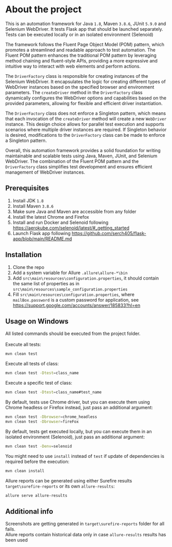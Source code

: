 <a name="readme-top"></a>
# About the project
This is an automation framework for Java `1.8`, Maven `3.8.6`, JUnit `5.9.0` and Selenium WebDriver. It tests Flask app that should be launched separately. Tests can be executed locally or in an isolated environment (Selenoid)

The framework follows the Fluent Page Object Model (POM) pattern, which promotes a streamlined and readable approach to test automation. The Fluent POM pattern enhances the traditional POM pattern by leveraging method chaining and fluent-style APIs, providing a more expressive and intuitive way to interact with web elements and perform actions.

The `DriverFactory` class is responsible for creating instances of the Selenium WebDriver. It encapsulates the logic for creating different types of WebDriver instances based on the specified browser and environment parameters. The `createDriver` method in the `DriverFactory` class dynamically configures the WebDriver options and capabilities based on the provided parameters, allowing for flexible and efficient driver instantiation.

The `DriverFactory` class does not enforce a Singleton pattern, which means that each invocation of the `createDriver` method will create a new `WebDriver` instance. This design choice allows for parallel test execution and supports scenarios where multiple driver instances are required. If Singleton behavior is desired, modifications to the `DriverFactory` class can be made to enforce a Singleton pattern.

Overall, this automation framework provides a solid foundation for writing maintainable and scalable tests using Java, Maven, JUnit, and Selenium WebDriver. The combination of the Fluent POM pattern and the `DriverFactory` class simplifies test development and ensures efficient management of WebDriver instances.


## Prerequisites
1. Install JDK `1.8`
2. Install Maven `3.8.6`
3. Make sure Java and Maven are accessible from any folder
4. Install the latest Chrome and Firefox
5. Install and run Docker and Selenoid following https://aerokube.com/selenoid/latest/#_getting_started
6. Launch Flask app following https://github.com/serch405/flask-app/blob/main/README.md


## Installation
1. Clone the repo
2. Add a system variable for Allure `.allure\allure-*\bin`
3. Add `src\main\resources\configuration.properties`, it should contain the same list of properties as in `src\main\resources\sample_configuration.properties`
4. Fill `src\main\resources\configuration.properties`, where `mailBox.password` is a custom password for application, see https://support.google.com/accounts/answer/185833?hl=en


## Usage on Windows
All listed commands should be executed from the project folder.</br></br>
Execute all tests:
   ```sh
   mvn clean test
   ```
Execute all tests of class:
   ```sh
   mvn clean test -Dtest=class_name
   ```
Execute a specific test of class:
   ```sh
   mvn clean test -Dtest=class_name#test_name
   ```
By default, tests use Chrome driver, but you can execute them using Chrome headless or Firefox instead, just pass an additional argument: 
   ```sh
   mvn clean test -Dbrowser=chrome_headless
   mvn clean test -Dbrowser=fireFox
   ```
By default, tests get executed locally, but you can execute them in an isolated environment (Selenoid), just pass an additional argument:
   ```sh
   mvn clean test -Denv=selenoid
   ```
You might need to use `install` instead of `test` if update of dependencies is required before the execution:
   ```sh
   mvn clean install
   ```
Allure reports can be generated using either Surefire results `target\surefire-reports` or its own `allure-results`:
   ```sh
   allure serve allure-results
   ```

## Additional info
Screenshots are getting generated in `target\surefire-reports` folder for all fails.<br>
Allure reports contain historical data only in case `allure-results` results has been used